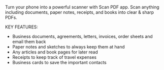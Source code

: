 Turn your phone into a powerful scanner with Scan PDF app. Scan anything including documents, paper notes, receipts, and books into clear & sharp PDFs.

KEY FEATURES:
- Business documents, agreements, letters, invoices, order sheets and email them back
- Paper notes and sketches to always keep them at hand
- Any articles and book pages for later read
- Receipts to keep track of travel expenses
- Business cards to save the important contacts
